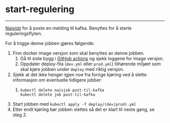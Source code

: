 # start-regulering
___
[Naisjob](https://doc.nais.io/naisjob/) for å poste en melding til kafka. Benyttes for å starte reguleringsflyten.


For å trigge denne jobben gjøres følgende:
1. Finn docker image versjon som skal benyttes av denne jobben.
   1. Gå til siste bygg i [GitHub actions](https://github.com/navikt/pensjon-etterlatte/actions/workflows/job-post-til-kafka.yaml) og sjekk loggene for image versjon.
   2. Oppdater deploy-fila (`dev.yml` eller `prod.yml`) tilhørende miljøet som skal kjøre jobben under `deploy` med riktig versjon.
2. Sjekk at det ikke henger igjen noe fra forrige kjøring ved å slette informasjon om eventuelle tidligere jobber:
   1. ```
      kubectl delete naisjob post-til-kafka
      kubectl delete job post-til-kafka
      ```
3. Start jobben med `kubectl apply -f deploy/(dev|prod).yml`
4. Etter endt kjøring bør jobben slettes så det er klart til neste gang, se steg 2.